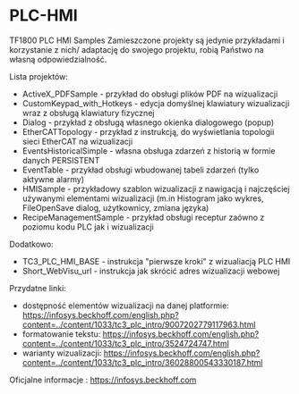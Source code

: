 # PLC-HMI
TF1800 PLC HMI Samples
Zamieszczone projekty są jedynie przykładami i korzystanie z nich/ adaptację do swojego projektu, robią Państwo na własną odpowiedzialność.

Lista projektów:
- ActiveX_PDFSample -  przykład do obsługi plików PDF na wizualizacji 
- CustomKeypad_with_Hotkeys - edycja domyślnej klawiatury wizualizacji wraz z obsługą klawiatury fizycznej
- Dialog - przykład z obsługą własnego okienka dialogowego (popup)
- EtherCATTopology - przykład z instrukcją, do wyświetlania topologii sieci EtherCAT na wizualizacji
- EventsHistoricalSimple - własna obsługa zdarzeń z historią w formie danych PERSISTENT 
- EventTable - przykład obsługi wbudowanej tabeli zdarzeń (tylko aktywne alarmy)
- HMISample - przykładowy szablon wizualizacji z nawigacją i najczęściej używanymi elementami wizualizacji
		(m.in Histogram jako wykres, FileOpenSave dialog, użytkownicy, zmiana języka)
- RecipeManagementSample - przykład obsługi receptur zaówno z poziomu kodu PLC jak i wizualizacji


Dodatkowo:
- TC3_PLC_HMI_BASE  - instrukcja "pierwsze kroki" z wizualiacją PLC HMI
- Short_WebVisu_url - instrukcja jak skrócić adres wizualizacji webowej

Przydatne linki:
- dostępność elementów wizualizacji na danej platformie: https://infosys.beckhoff.com/english.php?content=../content/1033/tc3_plc_intro/9007202779117963.html
- formatowanie tekstu: https://infosys.beckhoff.com/english.php?content=../content/1033/tc3_plc_intro/3524724747.html
- warianty wizualizacji: https://infosys.beckhoff.com/english.php?content=../content/1033/tc3_plc_intro/36028800543330187.html

Oficjalne informacje : https://infosys.beckhoff.com
